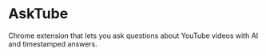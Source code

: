 # AskTube
Chrome extension that lets you ask questions about YouTube videos with AI and timestamped answers.
